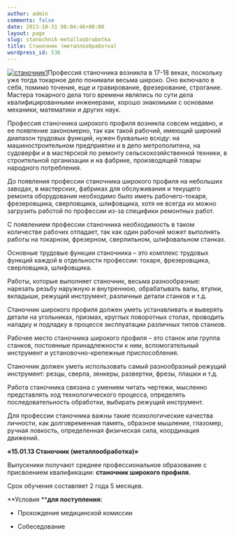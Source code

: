 ```yaml
---
author: admin
comments: false
date: 2013-10-31 08:04:46+00:00
layout: page
slug: stanochnik-metalloobrabotka
title: Станочник (металлообработка)
wordpress_id: 536
---
```


[![станочник1](http://www.cm-spb.ru/cms/wp-content/uploads/2013/10/станочник1.png)](http://www.cm-spb.ru/cms/wp-content/uploads/2013/10/станочник1.png)Профессия станочника возникла в 17-18 веках, поскольку уже тогда токарное дело понимали весьма широко. Оно включало в себя, помимо точения, еще и гравирование, фрезерование, строгание. Мастера токарного дела того времени являлись по сути дела квалифицированными инженерами, хорошо знакомыми с основами механики, математики и других наук.




Профессия станочника широкого профиля возникла совсем недавно, и ее появление закономерно, так как такой рабочий, имеющий широкий диапазон трудовых функций, нужен буквально всюду: на машиностроительном предприятии и в депо метрополитена, на судоверфи и в мастерской по ремонту сельскохозяйственной техники, в строительной организации и на фабрике, производящей товары народного потребления.




До появления профессии станочника широкого профиля на небольших заводах, в мастерских, фабриках для обслуживания и текущего ремонта оборудования необходимо было иметь рабочего-токаря, фрезеровщика, сверловщика, шлифовщика, хотя не всегда их можно загрузить работой по профессии из-за специфики ремонтных работ.




С появлением профессии станочника необходимость в таком количестве рабочих отпадает, так как один рабочий может выполнять работы на токарном, фрезерном, сверлильном, шлифовальном станках.




Основные трудовые функции станочника – это комплекс трудовых функций каждой в отдельности профессии: токаря, фрезеровщика, сверловщика, шлифовщика.




Работы, которые выполняет станочник, весьма разнообразные: нарезать резьбу наружную и внутреннюю, обрабатывать валы, втулки, вкладыши, режущий инструмент, различные детали станков и т.д.




Станочник широкого профиля должен уметь устанавливать и выверять детали на угольниках, призмах, круглых поворотных столах, проводить наладку и подладку в процессе эксплуатации различных типов станков.




Рабочее место станочника широкого профиля – это станок или группа станков, постоянные принадлежности к ним, вспомогательный инструмент и установочно-крепежные приспособления.




Станочник должен уметь использовать самый разнообразный режущий инструмент: резцы, сверла, зенкеры, развертки, фрезы, плашки и т.д.




Работа станочника связана с умением читать чертежи, мысленно представлять ход технологического процесса, определять последовательность обработки, выбирать режущий инструмент.




Для профессии станочника важны такие психологические качества личности, как долговременная память, образное мышление, глазомер, ручная ловкость, определенная физическая сила, координация движений.




**«15.01.13 Станочник (металлообработка)»**




Выпускники получают среднее профессиональное образование с присвоением квалификации: **станочник широкого профиля.**




Срок обучения составляет 2 года 5 месяцев.




**Условия ****для поступления:**






	
  * Прохождение медицинской комиссии 

	
  * Собеседование


